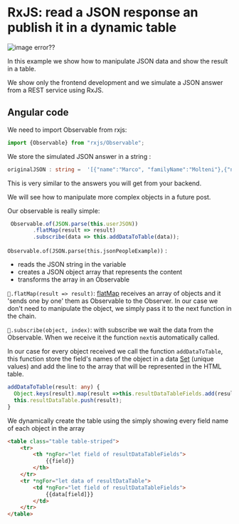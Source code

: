 # RxJS: read a JSON response an publish it in a dynamic table

![image error??]([p]BACKEND_URL[/p]/images/observables-flatmap.png)

In this example we show how to manipulate JSON data and show the result in a table.

We show only the frontend development and we simulate a JSON answer from a REST service using RxJS.

## Angular code

We need to import Observable from rxjs:

``` typescript
import {Observable} from "rxjs/Observable";
```

We store the simulated JSON answer in a string :

``` typescript
originalJSON : string =  '[{"name":"Marco", "familyName":"Molteni"},{"name":"Will", "familyName":"Smith"}]';
```

This is very similar to the answers you will get from your backend.

We will see how to manipulate more complex objects in a future post.

Our observable is really simple:

``` javascript
 Observable.of(JSON.parse(this.userJSON))
        .flatMap(result => result)
        .subscribe(data => this.addDataToTable(data));
```

`Observable.of(JSON.parse(this.jsonPeopleExample))` :
 - reads the JSON string in the variable
 - creates a JSON object array that represents the content
 - transforms the array in an Observable

`.flatMap(result => result)`: [flatMap](http://reactivex.io/documentation/operators/flatmap.html) receives an array of objects and it 'sends one by one' them as Observable to the Observer. In our case we don't need to manipulate the object, we simply pass it to the next function in the chain.

`.subscribe(object, index)`: with subscribe we wait the data from the Observable. When we receive it the function `next`is automatically called.

In our case for every object received we call the function `addDataToTable`, this function store the field's names of the object in a data [Set](https://developer.mozilla.org/en-US/docs/Web/JavaScript/Reference/Global_Objects/Set) (unique values) and add the line to the array that will be represented in the HTML table.

``` typescript
addDataToTable(result: any) {
  Object.keys(result).map(result =>this.resultDataTableFields.add(result));
  this.resultDataTable.push(result);
}
```
We dynamically create the table using the simply showing every field name of each object in the array
``` html
<table class="table table-striped">
    <tr>
        <th *ngFor="let field of resultDataTableFields">
            {{field}}
        </th>
    </tr>
    <tr *ngFor="let data of resultDataTable">
        <td *ngFor="let field of resultDataTableFields">
            {{data[field]}}
        </td>
    </tr>
</table>
```